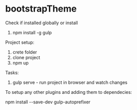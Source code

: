 # bootstrapTheme
Check if installed globally or install
1) npm install -g gulp 



Project setup:
1) crete folder
2) clone project
3) npm up

Tasks:
1) gulp serve - run project in browser and watch changes


To setup any other plugins and adding them to dependecies:

npm install --save-dev gulp-autoprefixer
